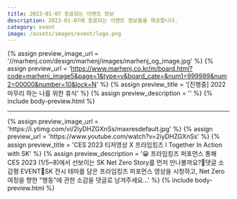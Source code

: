 ```yaml
---
title: 2023-01-07 종료되는 이벤트 정보
description: 2023-01-07에 종료되는 이벤트 정보들을 제공합니다.
category: event
image: /assets/images/event/logo.png
---
```

{% assign preview_image_url = '//marhenj.com/design/marhenj/images/marhenj_og_image.jpg' %}
{% assign preview_url = 'https://www.marhenj.co.kr/m/board.html?code=marhenj_image5&page=1&type=v&board_cate=&num1=999989&num2=00000&number=10&lock=N' %}
{% assign preview_title = '[진행중] 2022 마무리 하는 나를 위한 휴식' %}
{% assign preview_description = '' %}
{% include body-preview.html %}
<hr>{% assign preview_image_url = 'https://i.ytimg.com/vi/2iyDHZGXnSs/maxresdefault.jpg' %}
{% assign preview_url = 'https://www.youtube.com/watch?v=2iyDHZGXnSs' %}
{% assign preview_title = 'CES 2023 티저영상 X 프라임킹즈 l Together In Action with SK' %}
{% assign preview_description = '😀 프라임킹즈 퍼포먼스 통해 CES 2023 (1/5~8)에서 선보이는 SK Net Zero Story를 먼저 만나볼까요?🎉댓글 소감평 EVENT🎉SK 전시 테마를 담은 프라임킹즈 퍼포먼스 영상을 시청하고, Net Zero 여정을 향한 &quot;행동&quot;에 관한 소감을 댓글로 남겨주세요...' %}
{% include body-preview.html %}